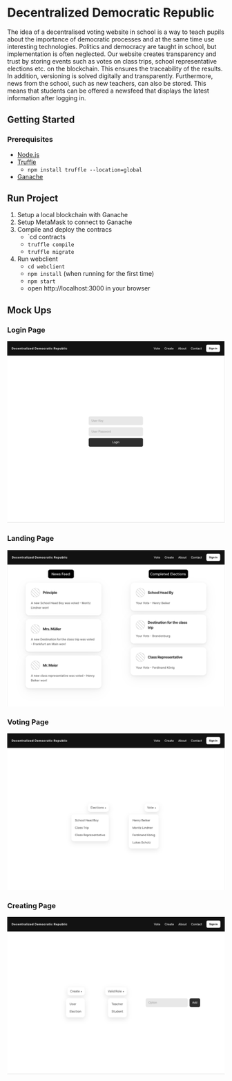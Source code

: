 # Decentralized Democratic Republic
The idea of a decentralised voting website in school is a way to teach pupils about the importance of democratic processes and at the same time use interesting technologies. Politics and democracy are taught in school, but implementation is often neglected. Our website creates transparency and trust by storing events such as votes on class trips, school representative elections etc. on the blockchain. This ensures the traceability of the results. In addition, versioning is solved digitally and transparently.
Furthermore, news from the school, such as new teachers, can also be stored. This means that students can be offered a newsfeed that displays the latest information after logging in.

## Getting Started
### Prerequisites
- [Node.js](https://nodejs.org/en/)
- [Truffle](https://www.trufflesuite.com/truffle)
    - `npm install truffle --location=global`
- [Ganache](https://www.trufflesuite.com/ganache)

## Run Project

1. Setup a local blockchain with Ganache 
2. Setup MetaMask to connect to Ganache
3. Compile and deploy the contracs
   - `cd contracts
   - `truffle compile`
   - `truffle migrate`
4. Run webclient
   - `cd webclient`
   - `npm install` (when running for the first time)
   - `npm start`
   - open http://localhost:3000 in your browser

## Mock Ups
### Login Page
![Login Page](./assets/login.png)

### Landing Page
![Landing Page](./assets/landing_page.png)

### Voting Page
![Voting Page](./assets/vote.png)

### Creating Page
![Creating Page](./assets/create.png)